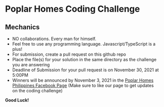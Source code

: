 # Poplar Homes Coding Challenge

## Mechanics
* NO collaborations. Every man for himself.
* Feel free to use any programming language. Javascript/TypeScript is a plus!
* For submission, create a pull request on this github repo
* Place the file(s) for your solution in the same directory as the challenge you are answering
* Deadline of Submission for your pull request is on November 30, 2021 at 5:00PM
* Winners will be announced by November 3, 2021 in the [Poplar Homes Philippines Facebook Page](https://www.facebook.com/PoplarHomesPH) (Make sure to like our page to get updates on the coding challenge)

**Good Luck!**
